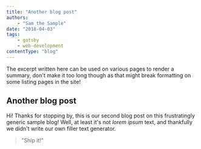```yaml
---
title: "Another blog post"
authors:
    - "Sam the Sample"
date: "2018-04-03"
tags:
    - gatsby
    - web-development
contentType: "blog"
---
```


The excerpt written here can be used on various pages to render a summary, don't make it too long though as that might break formatting on some listing pages in the site!

<!-- end excerpt -->

## Another blog post

Hi! Thanks for stopping by, this is our second blog post on this frustratingly generic sample blog! Well, at least it's not *lorem ipsum* text, and thankfully we didn't write our own filler text generator.

> "Ship it!"